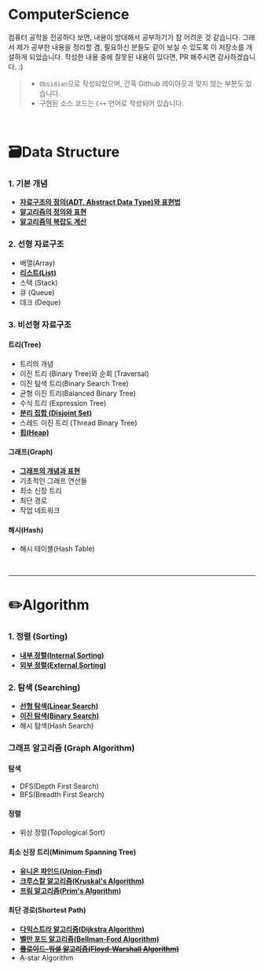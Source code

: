 # ComputerScience

컴퓨터 공학을 전공하다 보면, 내용이 방대해서 공부하기가 참 어려운 것 같습니다. 그래서 제가 공부한 내용을 정리할 겸, 필요하신 분들도 같이 보실 수 있도록 이 저장소를 개설하게 되었습니다. 작성한 내용 중에 잘못된 내용이 있다면, PR 해주시면 감사하겠습니다. :)  

> - `Obsidian`으로 작성되었으며, 간혹 Github 레이아웃과 맞지 않는 부분도 있습니다.
> - 구현된 소스 코드는 `C++` 언어로 작성되어 있습니다.

<br>

# 🗃️Data Structure  
### 1. 기본 개념

- [**자료구조의 정의(ADT, Abstract Data Type)와 표현법**](./DataStructure/자료구조의%20정의%20및%20표현.md)  
- [**알고리즘의 정의와 표현**](./DataStructure/알고리즘의%20정의와%20표현.md)
- [**알고리즘의 복잡도 계산**](./DataStructure/알고리즘의%20복잡도%20계산.md)  

### 2. 선형 자료구조

- 배열(Array)
- [**리스트(List)**](./DataStructure/리스트(List).md)
- 스택 (Stack)
- 큐 (Queue)
- 데크 (Deque)  


### 3. 비선형 자료구조
#### 트리(Tree)

- 트리의 개념
- 이진 트리 (Binary Tree)와 순회 (Traversal)
- 이진 탐색 트리(Binary Search Tree)
- 균형 이진 트리(Balanced Binary Tree)
- 수식 트리 (Expression Tree)
- [**분리 집합 (Disjoint Set)**](./Algorithm/Graph/유니온%20파인드(Union-Find).md)
- 스레드 이진 트리 (Thread Binary Tree)
- [**힙(Heap)**](./DataStructure/힙(Heap).md)  

#### 그래프(Graph)

- [**그래프의 개념과 표현**](./DataStructure/그래프(Graph).md)
- 기초적인 그래프 연산들
- 최소 신장 트리
- 최단 경로
- 작업 네트워크

#### 해시(Hash)

- 해시 테이블(Hash Table)  

<br>

---
# ✏️Algorithm
### 1. 정렬 (Sorting)

- [**내부 정렬(Internal Sorting)**](./Algorithm/Sorting/내부%20정렬(Internal%20Sorting).md)
- [**외부 정렬(External Sorting)**](./Algorithm/Sorting/외부%20정렬(External%20Sorting).md)  

### 2. 탐색 (Searching)  

- [**선형 탐색(Linear Search)**](./Algorithm/Searching/선형%20탐색(Linear%20Search).md)
- [**이진 탐색(Binary Search)**](./Algorithm/Searching/이진%20탐색(Binary%20Search).md)
- 해시 탐색(Hash Search)

### 그래프 알고리즘 (Graph Algorithm)
#### 탐색
- DFS(Depth First Search)
- BFS(Breadth First Search)

#### 정렬
- 위상 정렬(Topological Sort)

#### 최소 신장 트리(Minimum Spanning Tree)
- [**유니온 파인드(Union-Find)**](./Algorithm/Graph/유니온%20파인드(Union-Find).md)
- [**크루스칼 알고리즘(Kruskal's Algorithm)**](./Algorithm/Graph/크루스칼%20알고리즘(Kruskal's%20Algorithm).md)
- [**프림 알고리즘(Prim's Algorithm)**](./Algorithm/Graph/프림%20알고리즘(Prim's%20Algorithm).md)

#### 최단 경로(Shortest Path)
- [**다익스트라 알고리즘(Dijkstra Algorithm)**](./Algorithm/Graph/다익스트라%20알고리즘(Dijkstra%20Algorithm).md)
- [**벨만 포드 알고리즘(Bellman-Ford Algorithm)**](./Algorithm/Graph/벨만%20포드%20알고리즘(Bellman-Ford%20Algorithm).md)
- ~~[**플로이드-워셜 알고리즘(Floyd-Warshall Algorithm)**](./Algorithm/Graph/플로이드-워셜%20알고리즘(Floyd-Warshall%20Algorithm).md)~~
- A-star Algorithm